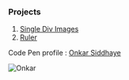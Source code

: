 ### Projects

1. [Single Div Images](https://sidonkar.github.io/Single-Div-Images)
1. [Ruler](https://sidonkar.github.io/ruler)

Code Pen profile : [Onkar Siddhaye](https://codepen.io/sidonkar/)

![Onkar](https://vectr.com/tmp/arjd1hc97/b37JLumxkB.svg?width=92.9130434782609&height=28.456521739130466&select=fVD4UzPK&source=selection)
